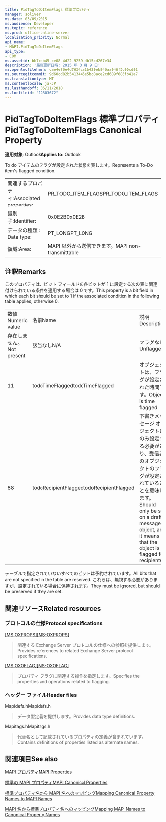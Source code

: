 ```yaml
---
title: PidTagToDoItemFlags 標準プロパティ
manager: soliver
ms.date: 03/09/2015
ms.audience: Developer
ms.topic: reference
ms.prod: office-online-server
localization_priority: Normal
api_name:
- MAPI.PidTagToDoItemFlags
api_type:
- COM
ms.assetid: bb7ccb45-ce08-4d22-9259-db15cd267e34
description: '最終更新日時: 2015 年 3 月 9 日'
ms.openlocfilehash: cae4ef6e4d7634ca2b429eb946aa948f5d90cd92
ms.sourcegitcommit: 9d60cd82b5413446e5bc8ace2cd689f683fb41a7
ms.translationtype: MT
ms.contentlocale: ja-JP
ms.lasthandoff: 06/11/2018
ms.locfileid: "19803672"
---
```

# <a name="pidtagtodoitemflags-canonical-property"></a><span data-ttu-id="bd5f4-103">PidTagToDoItemFlags 標準プロパティ</span><span class="sxs-lookup"><span data-stu-id="bd5f4-103">PidTagToDoItemFlags Canonical Property</span></span>

  
  
<span data-ttu-id="bd5f4-104">**適用対象**: Outlook</span><span class="sxs-lookup"><span data-stu-id="bd5f4-104">**Applies to**: Outlook</span></span> 
  
<span data-ttu-id="bd5f4-105">To do アイテムのフラグが設定された状態を表します。</span><span class="sxs-lookup"><span data-stu-id="bd5f4-105">Represents a To-Do item's flagged condition.</span></span>
  
|||
|:-----|:-----|
|<span data-ttu-id="bd5f4-106">関連するプロパティ:</span><span class="sxs-lookup"><span data-stu-id="bd5f4-106">Associated properties:</span></span>  <br/> |<span data-ttu-id="bd5f4-107">PR_TODO_ITEM_FLAGS</span><span class="sxs-lookup"><span data-stu-id="bd5f4-107">PR_TODO_ITEM_FLAGS</span></span>  <br/> |
|<span data-ttu-id="bd5f4-108">識別子:</span><span class="sxs-lookup"><span data-stu-id="bd5f4-108">Identifier:</span></span>  <br/> |<span data-ttu-id="bd5f4-109">0x0E2B</span><span class="sxs-lookup"><span data-stu-id="bd5f4-109">0x0E2B</span></span>  <br/> |
|<span data-ttu-id="bd5f4-110">データの種類 : </span><span class="sxs-lookup"><span data-stu-id="bd5f4-110">Data type:</span></span>  <br/> |<span data-ttu-id="bd5f4-111">PT_LONG</span><span class="sxs-lookup"><span data-stu-id="bd5f4-111">PT_LONG</span></span>  <br/> |
|<span data-ttu-id="bd5f4-112">領域:</span><span class="sxs-lookup"><span data-stu-id="bd5f4-112">Area:</span></span>  <br/> |<span data-ttu-id="bd5f4-113">MAPI 以外から送信できます。</span><span class="sxs-lookup"><span data-stu-id="bd5f4-113">MAPI non-transmittable</span></span>  <br/> |
   
## <a name="remarks"></a><span data-ttu-id="bd5f4-114">注釈</span><span class="sxs-lookup"><span data-stu-id="bd5f4-114">Remarks</span></span>

<span data-ttu-id="bd5f4-115">このプロパティは、ビット フィールドの各ビットが 1 に設定する次の表に関連付けられている条件を適用する場合は 0 です。</span><span class="sxs-lookup"><span data-stu-id="bd5f4-115">This property is a bit field in which each bit should be set to 1 if the associated condition in the following table applies, otherwise 0.</span></span>
  
||||
|:-----|:-----|:-----|
|<span data-ttu-id="bd5f4-116">数値</span><span class="sxs-lookup"><span data-stu-id="bd5f4-116">Numeric value</span></span>  <br/> |<span data-ttu-id="bd5f4-117">名前</span><span class="sxs-lookup"><span data-stu-id="bd5f4-117">Name</span></span>  <br/> |<span data-ttu-id="bd5f4-118">説明</span><span class="sxs-lookup"><span data-stu-id="bd5f4-118">Description</span></span>  <br/> |
|<span data-ttu-id="bd5f4-119">存在しません。</span><span class="sxs-lookup"><span data-stu-id="bd5f4-119">Not present</span></span>  <br/> |<span data-ttu-id="bd5f4-120">該当なし</span><span class="sxs-lookup"><span data-stu-id="bd5f4-120">N/A</span></span>  <br/> |<span data-ttu-id="bd5f4-121">フラグなし</span><span class="sxs-lookup"><span data-stu-id="bd5f4-121">Unflagged</span></span>  <br/> |
|<span data-ttu-id="bd5f4-122">1</span><span class="sxs-lookup"><span data-stu-id="bd5f4-122">1</span></span>  <br/> |<span data-ttu-id="bd5f4-123">todoTimeFlagged</span><span class="sxs-lookup"><span data-stu-id="bd5f4-123">todoTimeFlagged</span></span>  <br/> |<span data-ttu-id="bd5f4-124">オブジェクトは、フラグが設定された時間です。</span><span class="sxs-lookup"><span data-stu-id="bd5f4-124">Object is time flagged</span></span>  <br/> |
|<span data-ttu-id="bd5f4-125">8</span><span class="sxs-lookup"><span data-stu-id="bd5f4-125">8</span></span>  <br/> |<span data-ttu-id="bd5f4-126">todoRecipientFlagged</span><span class="sxs-lookup"><span data-stu-id="bd5f4-126">todoRecipientFlagged</span></span>  <br/> |<span data-ttu-id="bd5f4-127">下書きメッセージ オブジェクトにのみ設定する必要があり、受信者のオブジェクトのフラグが設定されていることを意味します。</span><span class="sxs-lookup"><span data-stu-id="bd5f4-127">Should only be set on a draft message object, and it means that the object is flagged for recipients.</span></span>  <br/> |
   
<span data-ttu-id="bd5f4-128">テーブルで指定されていないすべてのビットは予約されています。</span><span class="sxs-lookup"><span data-stu-id="bd5f4-128">All bits that are not specified in the table are reserved.</span></span> <span data-ttu-id="bd5f4-129">これらは、無視する必要がありますが、設定されている場合に保持されます。</span><span class="sxs-lookup"><span data-stu-id="bd5f4-129">They must be ignored, but should be preserved if they are set.</span></span>
  
## <a name="related-resources"></a><span data-ttu-id="bd5f4-130">関連リソース</span><span class="sxs-lookup"><span data-stu-id="bd5f4-130">Related resources</span></span>

### <a name="protocol-specifications"></a><span data-ttu-id="bd5f4-131">プロトコルの仕様</span><span class="sxs-lookup"><span data-stu-id="bd5f4-131">Protocol specifications</span></span>

<span data-ttu-id="bd5f4-132">[[MS OXPROPS]](http://msdn.microsoft.com/library/f6ab1613-aefe-447d-a49c-18217230b148%28Office.15%29.aspx)</span><span class="sxs-lookup"><span data-stu-id="bd5f4-132">[[MS-OXPROPS]](http://msdn.microsoft.com/library/f6ab1613-aefe-447d-a49c-18217230b148%28Office.15%29.aspx)</span></span>
  
> <span data-ttu-id="bd5f4-133">関連する Exchange Server プロトコルの仕様への参照を提供します。</span><span class="sxs-lookup"><span data-stu-id="bd5f4-133">Provides references to related Exchange Server protocol specifications.</span></span>
    
<span data-ttu-id="bd5f4-134">[[MS OXOFLAG]](http://msdn.microsoft.com/library/f1e50be4-ed30-4c2a-b5cb-8ff3aaaf9b91%28Office.15%29.aspx)</span><span class="sxs-lookup"><span data-stu-id="bd5f4-134">[[MS-OXOFLAG]](http://msdn.microsoft.com/library/f1e50be4-ed30-4c2a-b5cb-8ff3aaaf9b91%28Office.15%29.aspx)</span></span>
  
> <span data-ttu-id="bd5f4-135">プロパティ フラグに関連する操作を指定します。</span><span class="sxs-lookup"><span data-stu-id="bd5f4-135">Specifies the properties and operations related to flagging.</span></span>
    
### <a name="header-files"></a><span data-ttu-id="bd5f4-136">ヘッダー ファイル</span><span class="sxs-lookup"><span data-stu-id="bd5f4-136">Header files</span></span>

<span data-ttu-id="bd5f4-137">Mapidefs.h</span><span class="sxs-lookup"><span data-stu-id="bd5f4-137">Mapidefs.h</span></span>
  
> <span data-ttu-id="bd5f4-138">データ型定義を提供します。</span><span class="sxs-lookup"><span data-stu-id="bd5f4-138">Provides data type definitions.</span></span>
    
<span data-ttu-id="bd5f4-139">Mapitags.h</span><span class="sxs-lookup"><span data-stu-id="bd5f4-139">Mapitags.h</span></span>
  
> <span data-ttu-id="bd5f4-140">代替名として記載されているプロパティの定義が含まれています。</span><span class="sxs-lookup"><span data-stu-id="bd5f4-140">Contains definitions of properties listed as alternate names.</span></span>
    
## <a name="see-also"></a><span data-ttu-id="bd5f4-141">関連項目</span><span class="sxs-lookup"><span data-stu-id="bd5f4-141">See also</span></span>



[<span data-ttu-id="bd5f4-142">MAPI プロパティ</span><span class="sxs-lookup"><span data-stu-id="bd5f4-142">MAPI Properties</span></span>](mapi-properties.md)
  
[<span data-ttu-id="bd5f4-143">標準の MAPI プロパティ</span><span class="sxs-lookup"><span data-stu-id="bd5f4-143">MAPI Canonical Properties</span></span>](mapi-canonical-properties.md)
  
[<span data-ttu-id="bd5f4-144">標準プロパティ名から MAPI 名へのマッピング</span><span class="sxs-lookup"><span data-stu-id="bd5f4-144">Mapping Canonical Property Names to MAPI Names</span></span>](mapping-canonical-property-names-to-mapi-names.md)
  
[<span data-ttu-id="bd5f4-145">MAPI 名から標準プロパティ名へのマッピング</span><span class="sxs-lookup"><span data-stu-id="bd5f4-145">Mapping MAPI Names to Canonical Property Names</span></span>](mapping-mapi-names-to-canonical-property-names.md)

